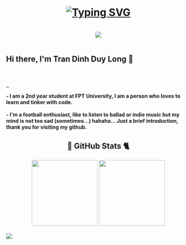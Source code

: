 <h1 align="center" width="25px">
        <a href="#"><img src="https://readme-typing-svg.herokuapp.com?font=Fira+Code&weight=500&size=25&pause=1000&color=55B4B0&width=435&lines=XAO+CH%C3%8CN+XIN+CH%C3%80O+%3E.%3C+" alt="Typing SVG" /></a>
</h1>
&nbsp;
<div align="center">
        <img src="https://64.media.tumblr.com/be37681517ac3ba3031df94cb45711df/tumblr_puajrkcXxv1tgzy56o1_1280.gif">
</div>
&nbsp;
<div align="left">
	<h2><b>Hi there, I'm Tran Dinh Duy Long</b> 👋</h2> <br>
	<p align="left">
        <a href="https://www.facebook.com/longkvui" target="blank">
                <img src="https://img.shields.io/badge/Facebook-1877F2?style=for-the-badge&logo=facebook&logoColor=white" alt="">
        </a>
        <a href="mailto:tranlong280403@gmail.com" target="blank">
                <img src="https://img.shields.io/badge/Gmail-D14836?style=for-the-badge&logo=gmail&logoColor=white" alt="">
        </a>
        <a href="https://www.instagram.com/lwng284/" target="blank">
                <img src="https://img.shields.io/badge/Instagram-E4405F?style=for-the-badge&logo=instagram&logoColor=white"alt="">
        </a>
</p>
	<p align="left">
	<b>- I am a 2nd year student at FPT University, I am a person who loves to learn and tinker with code.</b> <br>
		<br>
	<b>- I'm a football enthusiast, like to listen to ballad or indie music but my mind is not too sad (sometimes...) hahaha... Just a brief introduction, thank you for visiting my github.</b> 
	</p>
</div>
<h2 align="center">  🐼 GitHub Stats 🐈</h2>
<div align="center">
	<img height="180em" src="https://github-readme-stats.vercel.app/api?username=Longkovuichutnao&show_icons=true&hide_border=true&&count_private=true&include_all_commits=true&theme=tokyonight"/>
	<img height="180em" src="https://github-readme-stats.vercel.app/api/top-langs/?username=Longkovuichutnao&theme=dark&show_icons=true&hide_border=true&layout=compact&langs_count=8"/>
</div>
<br>
<img src="https://visitcount.itsvg.in/api?id=Longkovuichutnao&color=0">

